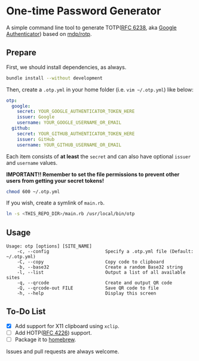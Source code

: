 # One-time Password Generator

A simple command line tool to generate TOTP([RFC 6238](https://tools.ietf.org/html/rfc6238), aka [Google Authenticator](https://en.wikipedia.org/wiki/Google_Authenticator)) based on [mdp/rotp](https://github.com/mdp/rotp).

## Prepare

First, we should install dependencies, as always.

```bash
bundle install --without development
```

Then, create a `.otp.yml` in your home folder (i.e. `vim ~/.otp.yml`) like below:

```yaml
otp:
  google:
    secret: YOUR_GOOGLE_AUTHENTICATOR_TOKEN_HERE
    issuer: Google
    username: YOUR_GOOGLE_USERNAME_OR_EMAIL
  github:
    secret: YOUR_GITHUB_AUTHENTICATOR_TOKEN_HERE
    issuer: GitHub
    username: YOUR_GITHUB_USERNAME_OR_EMAIL
```

Each item consists of **at least** the `secret` and can also have optional `issuer` and `username` values.

**IMPORTANT!! Remember to set the file permissions to prevent other users from getting your secret tokens!**

```bash
chmod 600 ~/.otp.yml
```

If you wish, create a symlink of `main.rb`.

```bash
ln -s <THIS_REPO_DIR>/main.rb /usr/local/bin/otp
```

## Usage

```
Usage: otp [options] [SITE_NAME]
    -c, --config                     Specify a .otp.yml file (Default: ~/.otp.yml)
    -C, --copy                       Copy code to clipboard
    -b, --base32                     Create a random Base32 string
    -l, --list                       Output a list of all available sites
    -q, --qrcode                     Create and output QR code
    -Q, --qrcode-out FILE            Save QR code to file
    -h, --help                       Display this screen
```

## To-Do List

- [x] Add support for X11 clipboard using `xclip`.
- [ ] Add HOTP([RFC 4226](https://tools.ietf.org/html/rfc4226)) support.
- [ ] Package it to [homebrew](http://brew.sh).

Issues and pull requests are always welcome.
